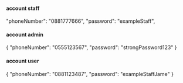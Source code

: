 #### account staff

"phoneNumber": "0881777666",
"password": "exampleStaff",

#### account admin

{
"phoneNumber": "0555123567",
"password": "strongPassword123"
}

#### account user

{
"phoneNumber": "0881123487",
"password": "exampleStaffJame"
}
